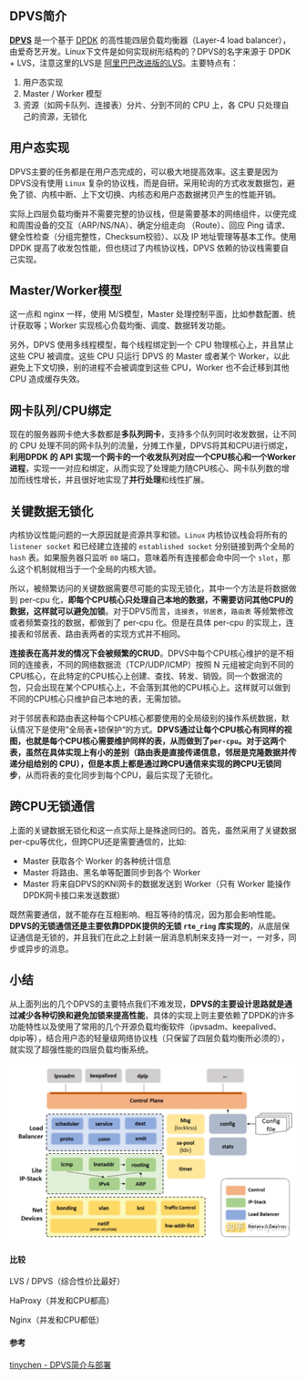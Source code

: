 ## DPVS简介

**[DPVS](https://github.com/iqiyi/dpvs)** 是一个基于 [DPDK](https://www.dpdk.org/) 的高性能四层负载均衡器（Layer-4 load balancer），由爱奇艺开发。Linux下文件是如何实现树形结构的？DPVS的名字来源于 DPDK + LVS，注意这里的LVS是 [阿里巴巴改进版的LVS](https://github.com/alibaba/LVS)。主要特点有：

1. 用户态实现
2. Master / Worker 模型
3. 资源（如网卡队列、连接表）分片、分到不同的 CPU 上，各 CPU 只处理自己的资源，无锁化



## **用户态实现**

DPVS主要的任务都是在用户态完成的，可以极大地提高效率。这主要是因为DPVS没有使用 `Linux` 复杂的协议栈，而是自研。采用轮询的方式收发数据包，避免了锁、内核中断、上下文切换、内核态和用户态数据拷贝产生的性能开销。

实际上四层负载均衡并不需要完整的协议栈，但是需要基本的网络组件，以便完成和周围设备的交互（ARP/NS/NA）、确定分组走向 （Route）、回应 Ping 请求、健全性检查（分组完整性，Checksum校验）、以及 IP 地址管理等基本工作。使用 DPDK 提高了收发包性能，但也绕过了内核协议栈，DPVS 依赖的协议栈需要自己实现。





## **Master/Worker模型**

这一点和 nginx 一样，使用  M/S模型，Master 处理控制平面，比如参数配置、统计获取等；Worker 实现核心负载均衡、调度、数据转发功能。

另外，DPVS 使用多线程模型，每个线程绑定到一个 CPU 物理核心上，并且禁止这些 CPU 被调度。这些 CPU 只运行 DPVS 的 Master 或者某个 Worker，以此避免上下文切换，别的进程不会被调度到这些 CPU，Worker 也不会迁移到其他 CPU 造成缓存失效。



## **网卡队列/CPU绑定**

现在的服务器网卡绝大多数都是**多队列网卡**，支持多个队列同时收发数据，让不同的 CPU 处理不同的网卡队列的流量，分摊工作量，DPVS将其和CPU进行绑定，**利用DPDK 的 API 实现一个网卡的一个收发队列对应一个CPU核心和一个Worker进程**，实现一一对应和绑定，从而实现了处理能力随CPU核心、网卡队列数的增加而线性增长，并且很好地实现了**并行处理**和线性扩展。



## **关键数据无锁化**

内核协议性能问题的一大原因就是资源共享和锁。`Linux` 内核协议栈会将所有的 `listener socket` 和已经建立连接的 `established socket` 分别链接到两个全局的 `hash` 表。如果服务器只监听 `80` 端口，意味着所有连接都会命中同一个 `slot`，那么这个机制就相当于一个全局的内核大锁。

所以，被频繁访问的关键数据需要尽可能的实现无锁化，其中一个方法是将数据做到 per-cpu 化，**即每个CPU核心只处理自己本地的数据，不需要访问其他CPU的数据，这样就可以避免加锁**。对于DPVS而言，`连接表`，`邻居表`，`路由表` 等频繁修改或者频繁查找的数据，都做到了 per-cpu 化。但是在具体 per-cpu 的实现上，连接表和邻居表、路由表两者的实现方式并不相同。

**连接表在高并发的情况下会被频繁的CRUD**。DPVS中每个CPU核心维护的是不相同的连接表，不同的网络数据流（TCP/UDP/ICMP）按照 N 元组被定向到不同的CPU核心，在此特定的CPU核心上创建、查找、转发、销毁。同一个数据流的包，只会出现在某个CPU核心上，不会落到其他的CPU核心上。这样就可以做到不同的CPU核心只维护自己本地的表，无需加锁。

对于邻居表和路由表这种每个CPU核心都要使用的全局级别的操作系统数据，默认情况下是使用”全局表+锁保护“的方式。**DPVS通过让每个CPU核心有同样的视图，也就是每个CPU核心需要维护同样的表，从而做到了`per-cpu`。**对于这两个表，虽然在具体实现上有小的差别（路由表是直接传递信息，邻居是克隆数据并传递分组给别的 CPU），但是**本质上都是通过跨CPU通信来实现的跨CPU无锁同步**，从而将表的变化同步到每个CPU，最后实现了无锁化。



## **跨CPU无锁通信**

上面的关键数据无锁化和这一点实际上是殊途同归的。首先，虽然采用了关键数据 per-cpu等优化，但跨CPU还是需要通信的，比如:

- Master 获取各个 Worker 的各种统计信息
- Master 将路由、黑名单等配置同步到各个 Worker
- Master 将来自DPVS的KNI网卡的数据发送到 Worker（只有 Worker 能操作DPDK网卡接口来发送数据）

既然需要通信，就不能存在互相影响、相互等待的情况，因为那会影响性能。**DPVS的无锁通信还是主要依靠DPDK提供的无锁 `rte_ring` 库实现的**，从底层保证通信是无锁的，并且我们在此之上封装一层消息机制来支持一对一，一对多，同步或异步的消息。



## **小结**

从上面列出的几个DPVS的主要特点我们不难发现，**DPVS的主要设计思路就是通过减少各种切换和避免加锁来提高性能**，具体的实现上则主要依赖了DPDK的许多功能特性以及使用了常用的几个开源负载均衡软件（ipvsadm、keepalived、dpip等），结合用户态的轻量级网络协议栈（只保留了四层负载均衡所必须的），就实现了超强性能的四层负载均衡系统。



![img](assets/v2-9b50911e2f19045e55cf15f518b16d6e_1440w.jpg)





#### 比较

LVS / DPVS（综合性价比最好） 

HaProxy（并发和CPU都高）

Nginx（并发和CPU都低）





#### 参考

[tinychen - DPVS简介与部署](https://zhuanlan.zhihu.com/p/344194786)